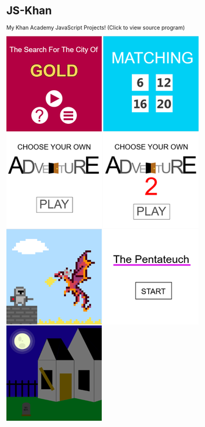 # JS-Khan 
My Khan Academy JavaScript Projects!
(Click to view source program)

[<img src="images/CityOfGold" width = 250 height = 250>](https://www.khanacademy.org/computer-programming/search-for-the-city-of-gold-game/6341446836453376) [<img src="images/Matching" width = 250 height = 250>](https://www.khanacademy.org/computer-programming/spin-off-of-project-memory/4900419184918528) [<img src="images/CYOA(1)" width = 250 height = 250>](https://www.khanacademy.org/computer-programming/choose-your-own-adventure/6265703350566912) [<img src="images/CYOA(2)" width = 250 height = 250>](https://www.khanacademy.org/computer-programming/choose-your-own-adventure-2/4756942638497792) [<img src="images/KnightPixelArt" width = 250 height = 250>](https://www.khanacademy.org/computer-programming/dragon-vs-knight-pixel-art/5589441575682048) [<img src="images/Pentateuch" width = 250 height = 250>](https://www.khanacademy.org/computer-programming/bible-project/4505820983689216) [<img src="images/SpookyHouse" width = 250 height = 250>](https://www.khanacademy.org/computer-programming/spin-off-of-contest-spooky-house-interactive/5074258080464896)
